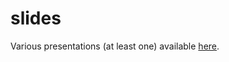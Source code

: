 slides
======

Various presentations (at least one) available [here](https://vgrigoriu.github.io/slides/).
